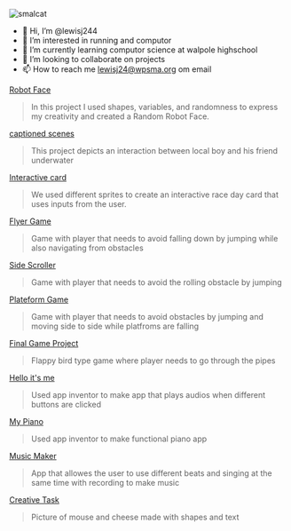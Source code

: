![smalcat](https://github.com/lewisj244/lewisj244/assets/146836549/3f82179a-96fc-4bb2-a044-091554b17d70)
- 👋 Hi, I’m @lewisj244
- 👀 I’m interested in running and computor
- 🌱 I’m currently learning computor science at walpole highschool
- 💞️ I’m looking to collaborate on projects
- 📫 How to reach me lewisj24@wpsma.org om email

<!---
lewisj244/lewisj244 is a ✨ special ✨ repository because its `README.md` (this file) appears on your GitHub profile.
You can click the Preview link to take a look at your changes.
--->
[Robot Face](https://lewisj244.github.io/robotface/)
> In this project I used shapes, variables, and randomness to express my creativity and created a Random Robot Face.

[captioned scenes](https://studio.code.org/projects/gamelab/tuBf_RbpUXFZpPUQNY653U9YvZx2e89RHuztub0ppp8)

> This project depicts an interaction between local boy and his friend underwater

[Interactive card](https://studio.code.org/projects/gamelab/foR4o3apuPeETqyQcnijzHm8nW_omVsHS9i8SCDP6Ls)

> We used different sprites to create an interactive race day card that uses inputs from the user.

[Flyer Game](https://studio.code.org/projects/gamelab/uIDB9X_Rkd6miHdJA0QeGWgQPWQNJaWIJmySya9JngY)
> Game with player that needs to avoid falling down by jumping while also navigating from obstacles

[Side Scroller](https://studio.code.org/projects/gamelab/VM5iybjq1HJj1HIAT04NfiJMgPlcL5njvNTf9WoE7_E)
> Game with player that needs to avoid the rolling obstacle by jumping

[Plateform Game](https://studio.code.org/projects/gamelab/4r0qEtezVsEDiVVwKPXdMmDwnXJJmiXQRs4ujoK7cxA)
> Game with player that needs to avoid obstacles by jumping and moving side to side while platfroms are falling

[Final Game Project](https://studio.code.org/projects/gamelab/cBE_h_hGmIhiLofVjfuLPHKMxkkHhd1KjumCq-UHr1w)
> Flappy bird type game where player needs to go through the pipes

[Hello it's me](https://ai2.appinventor.mit.edu/#5112281643745280)
> Used app inventor to make app that plays audios when different buttons are clicked

[My Piano](https://ai2.appinventor.mit.edu/#5132221356572672)
> Used app inventor to make functional piano app

[Music Maker](https://ai2.appinventor.mit.edu/#5919806353965056)
> App that allowes the user to use different beats and singing at the same time with recording to make music

[Creative Task]([https://ai2.appinventor.mit.edu/#5919806353965056](https://academy.cs.cmu.edu/sharing/sandyBrownSheep9968))
> Picture of mouse and cheese made with shapes and text
